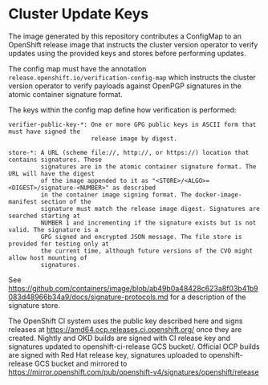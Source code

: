 # Cluster Update Keys

The image generated by this repository contributes a ConfigMap to an OpenShift release image that instructs the cluster version operator to verify updates using the provided keys and stores before performing updates.

The config map must have the annotation `release.openshift.io/verification-config-map` which instructs the cluster version operator to verify payloads against OpenPGP signatures in the atomic container signature format.

The keys within the config map define how verification is performed:

```
verifier-public-key-*: One or more GPG public keys in ASCII form that must have signed the
                       release image by digest.

store-*: A URL (scheme file://, http://, or https://) location that contains signatures. These
         signatures are in the atomic container signature format. The URL will have the digest
         of the image appended to it as "<STORE>/<ALGO>=<DIGEST>/signature-<NUMBER>" as described
         in the container image signing format. The docker-image-manifest section of the
         signature must match the release image digest. Signatures are searched starting at
         NUMBER 1 and incrementing if the signature exists but is not valid. The signature is a
         GPG signed and encrypted JSON message. The file store is provided for testing only at
         the current time, although future versions of the CVO might allow host mounting of
         signatures.
```

See https://github.com/containers/image/blob/ab49b0a48428c623a8f03b41b9083d48966b34a9/docs/signature-protocols.md for a description of the signature store.

The OpenShift CI system uses the public key described here and signs releases at https://amd64.ocp.releases.ci.openshift.org/ once they are created. Nightly and OKD builds are signed with CI release key and signatures updated to openshift-ci-release GCS bucket/.
Official OCP builds are signed with Red Hat release key, signatures uploaded to openshift-release GCS bucket and mirrored to https://mirror.openshift.com/pub/openshift-v4/signatures/openshift/release
